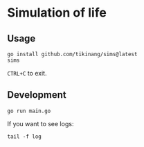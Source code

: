 # Simulation of life
## Usage
```
go install github.com/tikinang/sims@latest
sims
```
`CTRL+C` to exit.
## Development
```
go run main.go
```
If you want to see logs:
```
tail -f log
```
